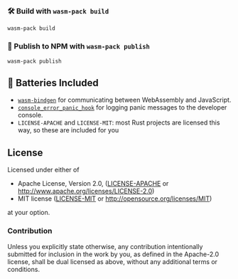 ### 🛠️ Build with `wasm-pack build`

```
wasm-pack build
```

### 🎁 Publish to NPM with `wasm-pack publish`

```
wasm-pack publish
```

## 🔋 Batteries Included

-   [`wasm-bindgen`](https://github.com/rustwasm/wasm-bindgen) for communicating
    between WebAssembly and JavaScript.
-   [`console_error_panic_hook`](https://github.com/rustwasm/console_error_panic_hook)
    for logging panic messages to the developer console.
-   `LICENSE-APACHE` and `LICENSE-MIT`: most Rust projects are licensed this way, so these are included for you

## License

Licensed under either of

-   Apache License, Version 2.0, ([LICENSE-APACHE](LICENSE-APACHE) or http://www.apache.org/licenses/LICENSE-2.0)
-   MIT license ([LICENSE-MIT](LICENSE-MIT) or http://opensource.org/licenses/MIT)

at your option.

### Contribution

Unless you explicitly state otherwise, any contribution intentionally
submitted for inclusion in the work by you, as defined in the Apache-2.0
license, shall be dual licensed as above, without any additional terms or
conditions.
